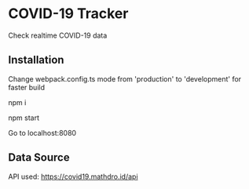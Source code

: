 # COVID-19 Tracker
Check realtime COVID-19 data

## Installation
Change webpack.config.ts mode from 'production' to 'development' for faster build

npm i

npm start

Go to localhost:8080

## Data Source
API used: https://covid19.mathdro.id/api